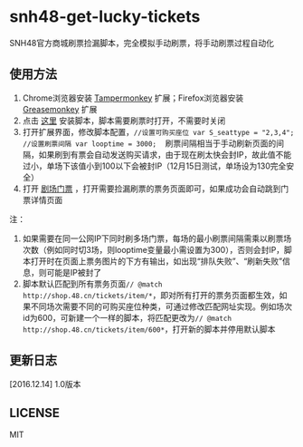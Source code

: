 # snh48-get-lucky-tickets
SNH48官方商城刷票捡漏脚本，完全模拟手动刷票，将手动刷票过程自动化
## 使用方法
1. Chrome浏览器安装 [Tampermonkey](https://chrome.google.com/webstore/detail/dhdgffkkebhmkfjojejmpbldmpobfkfo) 扩展；Firefox浏览器安装 [Greasemonkey](https://addons.mozilla.org/zh-cn/firefox/addon/greasemonkey/) 扩展
2. 点击 [这里](https://github.com/TangHHH/snh48-get-lucky-tickets/raw/master/SNH48%20Lucky%20Ticket%201.0%20(ticket%20page).user.js) 安装脚本，脚本需要刷票时打开，不需要时关闭
3. 打开扩展界面，修改脚本配置，```//设置可购买座位 var S_seattype = "2,3,4"; //设置刷票间隔 var looptime = 3000;```
    刷票间隔相当于手动刷新页面的间隔，如果刷到有票会自动发送购买请求，由于现在刷太快会封IP，故此值不能过小，单场下该值小到100以下会被封IP（12月15日测试，单场设为130完全安全）
4. 打开 [剧场门票](http://shop.48.cn/tickets) ，打开需要捡漏刷票的票务页面即可，如果成功会自动跳到门票详情页面

注：    
1. 如果需要在同一公网IP下同时刷多场门票，每场的最小刷票间隔需乘以刷票场次数（例如同时切3场，则looptime变量最小需设置为300），否则会封IP，脚本打开时在页面上票务图片的下方有输出，如出现“排队失败”、“刷新失败”信息，则可能是IP被封了        
2. 脚本默认匹配到所有票务页面```// @match http://shop.48.cn/tickets/item/*```，即对所有打开的票务页面都生效，如果不同场次需要不同的可购买座位种类，可通过修改匹配网址实现。例如场次id为600，可新建一个一样的脚本，将匹配更改为```// @match http://shop.48.cn/tickets/item/600*```，打开新的脚本并停用默认脚本
## 更新日志
[2016.12.14] 1.0版本 

## LICENSE
MIT
